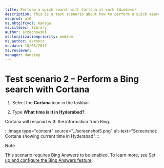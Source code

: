 ```yaml
---
title: Perform a quick search with Cortana at work (Windows)
description: This is a test scenario about how to perform a quick search with Cortana at work.
ms.prod: w10
ms.mktglfcycl: manage
ms.sitesec: library
author: aczechowski
ms.localizationpriority: medium
ms.author: aaroncz
ms.date: 10/05/2017
ms.reviewer: 
manager: dansimp
---
```


# Test scenario 2 – Perform a Bing search with Cortana

1. Select the  **Cortana**  icon in the taskbar.

2. Type **What time is it in Hyderabad?**.

Cortana will respond with the information from Bing.

:::image type="content" source="../screenshot5.png" alt-text="Screenshot: Cortana showing current time in Hyderabad":::

>[!NOTE]
>This scenario requires Bing Answers to be enabled. To learn more, see [Set up and configure the Bing Answers feature](./set-up-and-test-cortana-in-windows-10.md#set-up-and-configure-the-bing-answers-feature).

